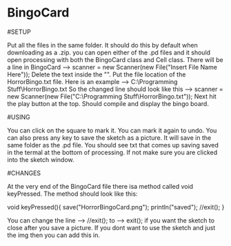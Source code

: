 # BingoCard

#SETUP

Put all the files in the same folder.
It should do this by default when downloading as a .zip.
you can open either of the .pd files and it should open processing with both the BingoCard class and Cell class.
There will be a line in BingoCard  -->    scanner = new Scanner(new File("Insert File Name Here"));
Delete the text inside the "".
Put the file location of the HorrorBingo.txt file.
Here is an example -->  C:\\Programming Stuff\\HorrorBingo.txt
So the changed line should look like this -->  scanner = new Scanner(new File("C:\\Programming Stuff\\HorrorBingo.txt"));
Next hit the play button at the top.
Should compile and display the bingo board.

#USING

You can click on the square to mark it.
You can mark it again to undo.
You can also press any key to save the sketch as a picture.
It will save in the same folder as the .pd file.
You should see txt that comes up saving saved in the termal at the bottom of processing.
If not make sure you are clicked into the sketch window.


#CHANGES

At the very end of the BingoCard file there isa method called void keyPressed.
The method should look like this:

void keyPressed(){
   save("HorrorBingoCard.png");
   println("saved");
   //exit();
  }
  
  You can change the line --> //exit(); to --> exit(); if you want the sketch to close after you save a picture.
  If you dont want to use the sketch and just the img then you can add this in.

